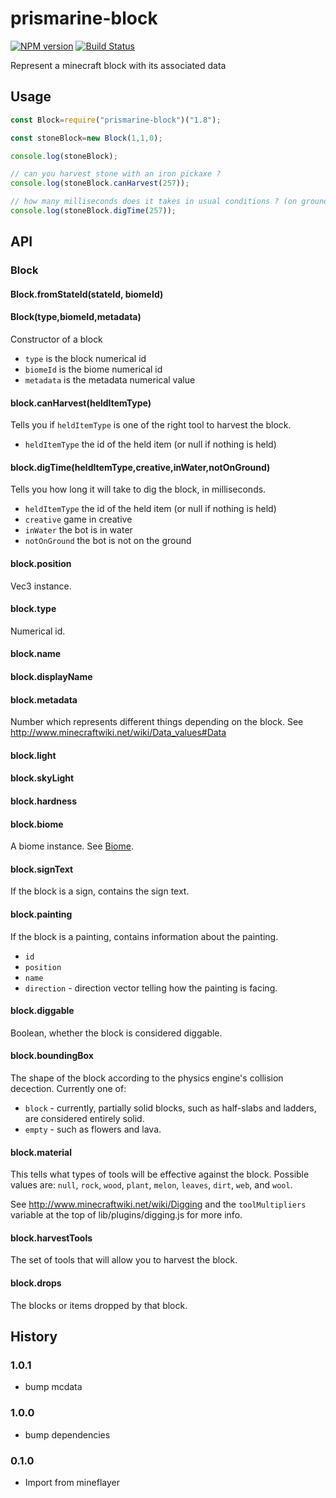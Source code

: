 # prismarine-block
[![NPM version](https://img.shields.io/npm/v/prismarine-block.svg)](http://npmjs.com/package/prismarine-block)
[![Build Status](https://circleci.com/gh/PrismarineJS/prismarine-block/tree/master.svg?style=shield)](https://circleci.com/gh/PrismarineJS/prismarine-block/tree/master)

Represent a minecraft block with its associated data

## Usage

```js
const Block=require("prismarine-block")("1.8");

const stoneBlock=new Block(1,1,0);

console.log(stoneBlock);

// can you harvest stone with an iron pickaxe ?
console.log(stoneBlock.canHarvest(257));

// how many milliseconds does it takes in usual conditions ? (on ground, not in water and not in creative mode)
console.log(stoneBlock.digTime(257));

```

## API

### Block

#### Block.fromStateId(stateId, biomeId)

#### Block(type,biomeId,metadata)

Constructor of a block
* `type` is the block numerical id
* `biomeId` is the biome numerical id
* `metadata` is the metadata numerical value

#### block.canHarvest(heldItemType)

Tells you if `heldItemType` is one of the right tool to harvest the block.

 * `heldItemType` the id of the held item (or null if nothing is held)

#### block.digTime(heldItemType,creative,inWater,notOnGround)

Tells you how long it will take to dig the block, in milliseconds.

 * `heldItemType` the id of the held item (or null if nothing is held)
 * `creative` game in creative
 * `inWater` the bot is in water
 * `notOnGround` the bot is not on the ground

#### block.position

Vec3 instance.

#### block.type

Numerical id.

#### block.name

#### block.displayName

#### block.metadata

Number which represents different things depending on the block.
See http://www.minecraftwiki.net/wiki/Data_values#Data

#### block.light

#### block.skyLight

#### block.hardness

#### block.biome

A biome instance. See [Biome](https://github.com/prismarinejs/prismarine-biome#api).

#### block.signText

If the block is a sign, contains the sign text.

#### block.painting

If the block is a painting, contains information about the painting.

 * `id`
 * `position`
 * `name`
 * `direction` - direction vector telling how the painting is facing.

#### block.diggable

Boolean, whether the block is considered diggable.

#### block.boundingBox

The shape of the block according to the physics engine's collision decection. Currently one of:

 * `block` - currently, partially solid blocks, such as half-slabs and ladders, are considered entirely solid.
 * `empty` - such as flowers and lava.

#### block.material

This tells what types of tools will be effective against the block. Possible
values are: `null`, `rock`, `wood`, `plant`, `melon`, `leaves`, `dirt`, `web`, and `wool`.

See http://www.minecraftwiki.net/wiki/Digging and the `toolMultipliers`
variable at the top of lib/plugins/digging.js for more info.

#### block.harvestTools

The set of tools that will allow you to harvest the block.

#### block.drops

The blocks or items dropped by that block.

## History

### 1.0.1

* bump mcdata

### 1.0.0

* bump dependencies

### 0.1.0

* Import from mineflayer
